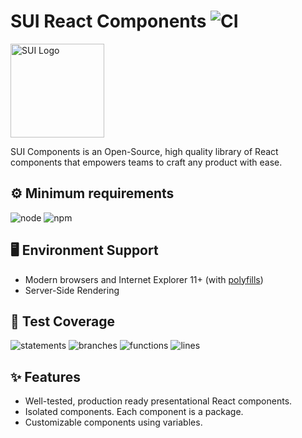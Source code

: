 # SUI React Components ![CI](https://github.com/SUI-Components/sui-components/workflows/CI/badge.svg)

<img src="https://avatars2.githubusercontent.com/u/13288987?s=200&v=4" alt="SUI Logo" width="150">

SUI Components is an Open-Source, high quality library of React components that empowers teams to craft any product with ease.

## ⚙️ Minimum requirements
![node](https://shields.io/badge/node-v16+-lightgray?logo=nodedotjs&logoWidth=20&style=for-the-badge)
![npm](https://shields.io/badge/npm-v7+-lightgrey?logo=npm&logoWidth=20&style=for-the-badge)

## 🖥 Environment Support

- Modern browsers and Internet Explorer 11+ (with [polyfills](https://github.com/SUI-Components/sui/tree/master/packages/sui-polyfills))
- Server-Side Rendering

## 🧪 Test Coverage

![statements](https://shields.io/badge/statements-71.55%25-orange)
![branches](https://shields.io/badge/branches-57.43%25-AA0000)
![functions](https://shields.io/badge/functions-57.63%25-AA0000)
![lines](https://shields.io/badge/lines-73.26%25-orange)

## ✨ Features

- Well-tested, production ready presentational React components.
- Isolated components. Each component is a package.
- Customizable components using variables.
